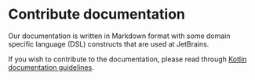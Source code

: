 # Contribute documentation

Our documentation is written in Markdown format with some domain specific language (DSL) constructs that are used at
JetBrains.

If you wish to contribute to the documentation, please read through
[Kotlin documentation guidelines](https://docs.google.com/document/d/1mUuxK4xwzs3jtDGoJ5_zwYLaSEl13g_SuhODdFuh2Dc/edit?usp=sharing).

